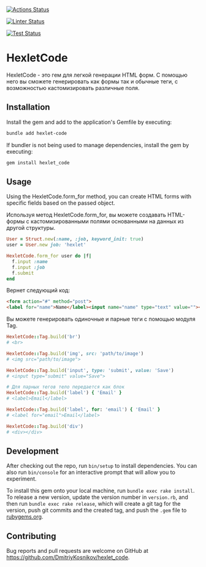 [![Actions Status](https://github.com/DmitriyKosnikov/rails-project-63/actions/workflows/hexlet-check.yml/badge.svg)](https://github.com/DmitriyKosnikov/rails-project-63/actions) 

[![Linter Status](https://github.com/DmitriyKosnikov/rails-project-63/actions/workflows/lint.yml/badge.svg)](https://github.com/DmitriyKosnikov/rails-project-63/actions)

[![Test Status](https://github.com/DmitriyKosnikov/rails-project-63/actions/workflows/test.yml/badge.svg)](https://github.com/DmitriyKosnikov/rails-project-63/actions)

# HexletCode

HexletCode - это гем для легкой генерации HTML форм. С помощью него вы сможете генерировать как формы так и обычные теги, с возможностью кастомизировать различные поля.

## Installation
Install the gem and add to the application's Gemfile by executing:

```bash
bundle add hexlet-code
```

If bundler is not being used to manage dependencies, install the gem by executing:

```bash
gem install hexlet_code
```

## Usage
Using the HexletCode.form_for method, you can create HTML forms with specific fields based on the passed object.

Используя метод HexletCode.form_for, вы можете создавать HTML-формы с кастомизированными полями основанными на данных из другой структуры.

```ruby
User = Struct.new(:name, :job, keyword_init: true)
user = User.new job: 'hexlet'

HexletCode.form_for user do |f|
  f.input :name
  f.input :job
  f.submit
end
```
Вернет следующий код:

```html
<form action="#" method="post">
<label for="name">Name</label><input name="name" type="text" value=""><label for="job">Job</label><input name="job" type="text" value="hexlet"><input type="submit" value="Save"></form>
```

Вы можете генерировать одиночные и парные теги с помощью модуля Tag.
```ruby
HexletCode::Tag.build('br')
# <br>

HexletCode::Tag.build('img', src: 'path/to/image')
# <img src="path/to/image">

HexletCode::Tag.build('input', type: 'submit', value: 'Save')
# <input type="submit" value="Save">

# Для парных тегов тело передается как блок
HexletCode::Tag.build('label') { 'Email' }
# <label>Email</label>

HexletCode::Tag.build('label', for: 'email') { 'Email' }
# <label for="email">Email</label>

HexletCode::Tag.build('div')
# <div></div>
```
## Development

After checking out the repo, run `bin/setup` to install dependencies. You can also run `bin/console` for an interactive prompt that will allow you to experiment.

To install this gem onto your local machine, run `bundle exec rake install`. To release a new version, update the version number in `version.rb`, and then run `bundle exec rake release`, which will create a git tag for the version, push git commits and the created tag, and push the `.gem` file to [rubygems.org](https://rubygems.org).

## Contributing

Bug reports and pull requests are welcome on GitHub at https://github.com/DmitriyKosnikov/hexlet_code.
